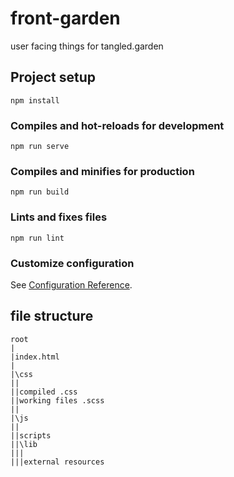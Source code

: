 # front-garden
user facing things for tangled.garden

## Project setup
```
npm install
```

### Compiles and hot-reloads for development
```
npm run serve
```

### Compiles and minifies for production
```
npm run build
```

### Lints and fixes files
```
npm run lint
```

### Customize configuration
See [Configuration Reference](https://cli.vuejs.org/config/).



## file structure
```
root
|
|index.html
|
|\css
||
||compiled .css
||working files .scss
||
|\js
||
||scripts
||\lib
|||  
|||external resources

```
